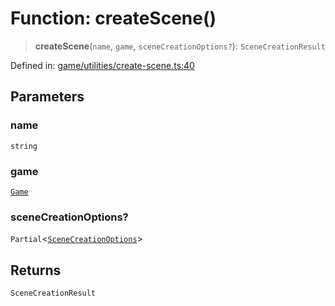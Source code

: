 # Function: createScene()

> **createScene**(`name`, `game`, `sceneCreationOptions?`): `SceneCreationResult`

Defined in: [game/utilities/create-scene.ts:40](https://github.com/Forge-Game-Engine/Forge/blob/04af294b0d108e7e60d1ae9f40eaa3ca76ca176a/src/game/utilities/create-scene.ts#L40)

## Parameters

### name

`string`

### game

[`Game`](../classes/Game.md)

### sceneCreationOptions?

`Partial`\<[`SceneCreationOptions`](../type-aliases/SceneCreationOptions.md)\>

## Returns

`SceneCreationResult`
